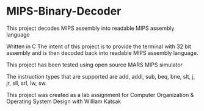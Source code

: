 # MIPS-Binary-Decoder
This project decodes MIPS assembly into readable MIPS assembly language

Written in C 
The intent of this project is to provide the terminal with 32 bit assembly and is then decoded back into readable MIPS assembly language. 

This project has been tested using open source MARS MIPS simulator 

The instruction types that are supported are add, addi, sub, beq, bne, slt, j, jr, sll, srl, lw, sw.

This project was created as a lab assignment for Computer Organization & Operating System Design with William Katsak 
